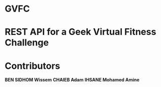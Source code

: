 # GVFC
 
# REST API for a Geek Virtual Fitness Challenge

# Contributors

**BEN SIDHOM Wissem**
**CHAIEB Adam**
**IHSANE Mohamed Amine**
